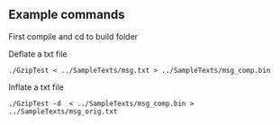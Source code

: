 


## Example commands
First compile and cd to build folder

Deflate a txt file
```
./GzipTest < ../SampleTexts/msg.txt > ../SampleTexts/msg_comp.bin
```

Inflate a txt file
```
./GzipTest -d  < ../SampleTexts/msg_comp.bin > ../SampleTexts/msg_orig.txt 
```